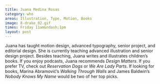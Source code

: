 ```yaml
---
title: Juana Medina Rosas
category: who
areas: Illustration, Type, Motion, Books
image: 8-drake_02.gif
times: Friday 11am&ndash;1pm
layout: post
---
```

Juana has taught motion design, advanced typography, senior project, and editorial design. She is currently teaching advanced illustration and senior design project. Besides teaching, Juana writes and illustrates children’s books. If you enjoy podcasts, Juana recommends _Design Matters_. If you prefer TV, check out _Reservation Dogs_ or _We Are Lady Parts_. If looking for books, Marina Abramovi&cacute;’s _Walking Through Walls_ and James Baldwin’s _Nobody Knows My Name_ would be two of her top picks.
